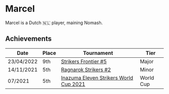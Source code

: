 # Marcel

Marcel is a Dutch :netherlands: player, maining Nomash.

## Achievements

|Date|Place|Tournament|Tier|
|-|-|-|-|
| 23/04/2022 | 9th | [Strikers Frontier #5](../../tournaments/sf/sf5.md) | Major |
| 14/11/2021 | 5th | [Ragnarok Strikers #2](../../tournaments/ragna/ragna2.md) | Minor |
| 07/2021 | 5th | [Inazuma Eleven Strikers World Cup 2021](../../tournaments/worldcup21.md) | World Cup |
